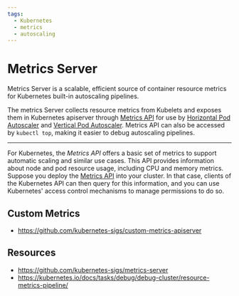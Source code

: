 ```yaml
---
tags:
  - Kubernetes
  - metrics
  - autoscaling
---
```


# Metrics Server

Metrics Server is a scalable, efficient source of container resource metrics for Kubernetes built-in autoscaling pipelines.

The metrics Server collects resource metrics from Kubelets and exposes them in Kubernetes apiserver through [Metrics API](https://github.com/kubernetes/metrics) for use by [Horizontal Pod Autoscaler](https://kubernetes.io/docs/tasks/run-application/horizontal-pod-autoscale/) and [Vertical Pod Autoscaler](https://github.com/kubernetes/autoscaler/tree/master/vertical-pod-autoscaler/). Metrics API can also be accessed by `kubectl top`, making it easier to debug autoscaling pipelines.

---

For Kubernetes, the _Metrics API_ offers a basic set of metrics to support automatic scaling and similar use cases. This API provides information about node and pod resource usage, including CPU and memory metrics. Suppose you deploy the [Metrics API](https://github.com/kubernetes/metrics) into your cluster. In that case, clients of the Kubernetes API can then query for this information, and you can use Kubernetes' access control mechanisms to manage permissions to do so.

## Custom Metrics

- <https://github.com/kubernetes-sigs/custom-metrics-apiserver>

## Resources

- <https://github.com/kubernetes-sigs/metrics-server>
- <https://kubernetes.io/docs/tasks/debug/debug-cluster/resource-metrics-pipeline/>
